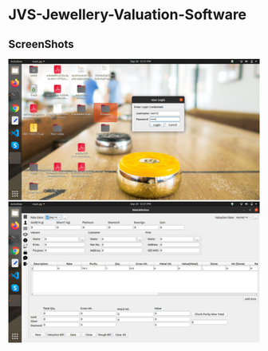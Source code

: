 # JVS-Jewellery-Valuation-Software

## ScreenShots
<img src="https://github.com/Shitiz1708/JVS-Jewellery-Valuation-Software/blob/master/ScreenShots/Login.png" width="600" title="Login Page"> <img src="https://github.com/Shitiz1708/JVS-Jewellery-Valuation-Software/blob/master/ScreenShots/Home.png" width="600" title="Home Page">

